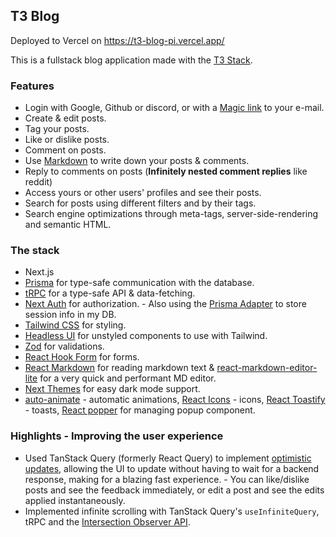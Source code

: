 ## T3 Blog

Deployed to Vercel on https://t3-blog-pi.vercel.app/


This is a fullstack blog application made with the [T3 Stack](https://create.t3.gg/). 

### Features
- Login with Google, Github or discord, or with a [Magic link](https://www.beyondidentity.com/glossary/magic-links) to your e-mail.
- Create & edit posts.
- Tag your posts.
- Like or dislike posts.
- Comment on posts.
- Use [Markdown](https://www.markdownguide.org/basic-syntax/) to write down your posts & comments.
- Reply to comments on posts (**Infinitely nested comment replies** like reddit)
- Access yours or other users' profiles and see their posts.
- Search for posts using different filters and by their tags.
- Search engine optimizations through meta-tags, server-side-rendering and semantic HTML.


### The stack
- Next.js 
- [Prisma](https://www.prisma.io/) for type-safe communication with the database.
- [tRPC](https://trpc.io) for a type-safe API & data-fetching.
- [Next Auth](https://next-auth.js.org/) for authorization. - Also using the [Prisma Adapter](https://next-auth.js.org/adapters/prisma) to store session info in my DB.
- [Tailwind CSS](https://tailwindcss.com/) for styling.
- [Headless UI](https://headlessui.com/) for unstyled components to use with Tailwind.
- [Zod](https://github.com/colinhacks/zod) for validations.
- [React Hook Form](https://react-hook-form.com) for forms.
- [React Markdown](https://github.com/remarkjs/react-markdown) for reading markdown text & [react-markdown-editor-lite](https://github.com/HarryChen0506/react-markdown-editor-lite/) for a very quick and performant MD editor.
- [Next Themes](https://github.com/pacocoursey/next-themes) for easy dark mode support.
- [auto-animate](https://auto-animate.formkit.com/) - automatic animations, [React Icons](https://react-icons.github.io/) - icons, [React Toastify](https://fkhadra.github.io/react-toastify/) - toasts, [React popper](https://popper.js.org/) for managing popup component.

### Highlights - Improving the user experience
- Used TanStack Query (formerly React Query) to implement [optimistic updates](https://tanstack.com/query/v4/docs/react/guides/optimistic-updates), allowing the UI to update without having to wait for a backend response, making for a blazing fast experience. - You can like/dislike posts and see the feedback immediately, or edit a post and see the edits applied instantaneously.
- Implemented infinite scrolling with TanStack Query's `useInfiniteQuery`, tRPC and the [Intersection Observer API](https://developer.mozilla.org/en-US/docs/Web/API/Intersection_Observer_API).

